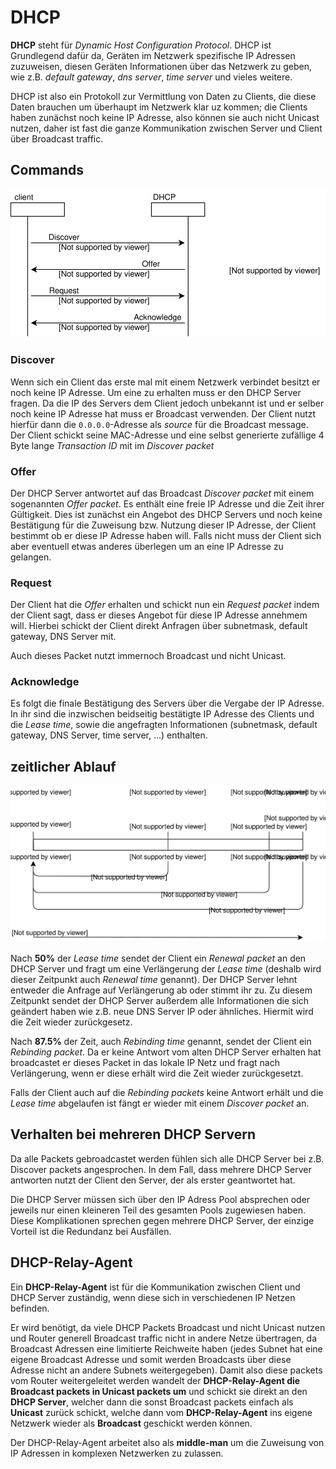 # DHCP

**DHCP** steht für *Dynamic Host Configuration Protocol*. DHCP ist Grundlegend dafür da, Geräten im Netzwerk spezifische IP Adressen zuzuweisen, diesen Geräten Informationen über das Netzwerk zu geben, wie z.B. *default gateway*, *dns server*, *time server* und vieles weitere.

DHCP ist also ein Protokoll zur Vermittlung von Daten zu Clients, die diese Daten brauchen um überhaupt im Netzwerk klar uz kommen; die Clients haben zunächst noch keine IP Adresse, also können sie auch nicht Unicast nutzen, daher ist fast die ganze Kommunikation zwischen Server und Client über Broadcast traffic.

## Commands

![Ablauf der initialen IP Vergabe](../assets/LTI-diagrams-DHCP-query.svg)

### Discover

Wenn sich ein Client das erste mal mit einem Netzwerk verbindet besitzt er noch keine IP Adresse. Um eine zu erhalten muss er den DHCP Server fragen. Da die IP des Servers dem Client jedoch unbekannt ist und er selber noch keine IP Adresse hat muss er Broadcast verwenden.
Der Client nutzt hierfür dann die `0.0.0.0`-Adresse als *source* für die Broadcast message. Der Client schickt seine MAC-Adresse und eine selbst generierte zufällige 4 Byte lange *Transaction ID* mit im *Discover packet*

### Offer

Der DHCP Server antwortet auf das Broadcast *Discover packet* mit einem sogenannten *Offer packet*. Es enthält eine freie IP Adresse und die Zeit ihrer Gültigkeit. Dies ist zunächst ein Angebot des DHCP Servers und noch keine Bestätigung für die Zuweisung bzw. Nutzung dieser IP Adresse, der Client bestimmt ob er diese IP Adresse haben will. Falls nicht muss der Client sich aber eventuell etwas anderes überlegen um an eine IP Adresse zu gelangen.

### Request

Der Client hat die *Offer* erhalten und schickt nun ein *Request packet* indem der Client sagt, dass er dieses Angebot für diese IP Adresse annehmem will. Hierbei schickt der Client direkt Anfragen über subnetmask, default gateway, DNS Server mit.

Auch dieses Packet nutzt immernoch Broadcast und nicht Unicast.

### Acknowledge

Es folgt die finale Bestätigung des Servers über die Vergabe der IP Adresse. In ihr sind die inzwischen beidseitig bestätigte IP Adresse des Clients und die *Lease time*, sowie die angefragten Informationen (subnetmask, default gateway, DNS Server, time server, ...) enthalten.

## zeitlicher Ablauf

![zeitlicher Ablauf von verteilten IP Adressen](../assets/LTI-diagrams-DHCP-timeline.svg)

Nach **50%** der *Lease time* sendet der Client ein *Renewal packet* an den DHCP Server und fragt um eine Verlängerung der *Lease time* (deshalb wird dieser Zeitpunkt auch *Renewal time* genannt). Der DHCP Server lehnt entweder die Anfrage auf Verlängerung ab oder stimmt ihr zu. Zu diesem Zeitpunkt sendet der DHCP Server außerdem alle Informationen die sich geändert haben wie z.B. neue DNS Server IP oder ähnliches. Hiermit wird die Zeit wieder zurückgesetz.

Nach **87.5%** der Zeit, auch *Rebinding time* genannt, sendet der Client ein *Rebinding packet*. Da er keine Antwort vom alten DHCP Server erhalten hat broadcastet er dieses Packet in das lokale IP Netz und fragt nach Verlängerung, wenn er diese erhält wird die Zeit wieder zurückgesetzt.

Falls der Client auch auf die *Rebinding packets* keine Antwort erhält und die *Lease time* abgelaufen ist fängt er wieder mit einem *Discover packet* an.

## Verhalten bei mehreren DHCP Servern

Da alle Packets gebroadcastet werden fühlen sich alle DHCP Server bei z.B. Discover packets angesprochen. In dem Fall, dass mehrere DHCP Server antworten nutzt der Client den Server, der als erster geantwortet hat.

Die DHCP Server müssen sich über den IP Adress Pool absprechen oder jeweils nur einen kleineren Teil des gesamten Pools zugewiesen haben. Diese Komplikationen sprechen gegen mehrere DHCP Server, der einzige Vorteil ist die Redundanz bei Ausfällen.

## DHCP-Relay-Agent

Ein **DHCP-Relay-Agent** ist für die Kommunikation zwischen Client und DHCP Server zuständig, wenn diese sich in verschiedenen IP Netzen befinden.

Er wird benötigt, da viele DHCP Packets Broadcast und nicht Unicast nutzen und Router generell Broadcast traffic nicht in andere Netze übertragen, da Broadcast Adressen eine limitierte Reichweite haben (jedes Subnet hat eine eigene Broadcast Adresse und somit werden Broadcasts über diese Adresse nicht an andere Subnets weitergegeben). Damit also diese packets vom Router weitergeleitet werden wandelt der **DHCP-Relay-Agent die Broadcast packets in Unicast packets um** und schickt sie direkt an den **DHCP Server**, welcher dann die sonst Broadcast packets einfach als **Unicast** zurück schickt, welche dann vom **DHCP-Relay-Agent** ins eigene Netzwerk wieder als **Broadcast** geschickt werden können.

Der DHCP-Relay-Agent arbeitet also als **middle-man** um die Zuweisung von IP Adressen in komplexen Netzwerken zu zulassen.
